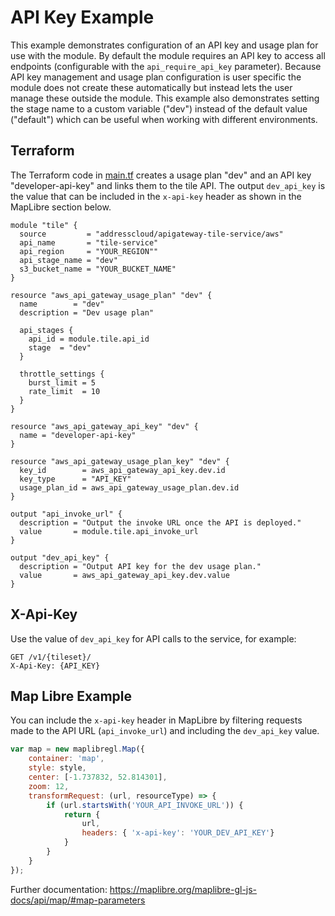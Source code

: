 # API Key Example

This example demonstrates configuration of an API key and usage plan for use with the module. By default the module requires an API key to access all endpoints (configurable with the `api_require_api_key` parameter). Because API key management and usage plan configuration is user specific the module does not create these automatically but instead lets the user manage these outside the module. This example also demonstrates setting the stage name to a custom variable ("dev") instead of the default value ("default") which can be useful when working with different environments.

## Terraform 

The Terraform code in [main.tf](main.tf) creates a usage plan "dev" and an API key "developer-api-key" and links them to the tile API. The output `dev_api_key` is the value that can be included in the `x-api-key` header as shown in the MapLibre section below.

```hcl
module "tile" {
  source         = "addresscloud/apigateway-tile-service/aws"
  api_name       = "tile-service"
  api_region     = "YOUR_REGION""
  api_stage_name = "dev"
  s3_bucket_name = "YOUR_BUCKET_NAME"
}

resource "aws_api_gateway_usage_plan" "dev" {
  name        = "dev"
  description = "Dev usage plan"

  api_stages {
    api_id = module.tile.api_id
    stage  = "dev"
  }

  throttle_settings {
    burst_limit = 5
    rate_limit  = 10
  }
}

resource "aws_api_gateway_api_key" "dev" {
  name = "developer-api-key"
}

resource "aws_api_gateway_usage_plan_key" "dev" {
  key_id        = aws_api_gateway_api_key.dev.id
  key_type      = "API_KEY"
  usage_plan_id = aws_api_gateway_usage_plan.dev.id
}

output "api_invoke_url" {
  description = "Output the invoke URL once the API is deployed."
  value       = module.tile.api_invoke_url
}

output "dev_api_key" {
  description = "Output API key for the dev usage plan."
  value       = aws_api_gateway_api_key.dev.value
}
```

## X-Api-Key

Use the value of `dev_api_key` for API calls to the service, for example:

```http
GET /v1/{tileset}/
X-Api-Key: {API_KEY}
```

## Map Libre Example

You can include the `x-api-key` header in MapLibre by filtering requests made to the API URL (`api_invoke_url`) and including the `dev_api_key` value.

```js
var map = new maplibregl.Map({
    container: 'map',
    style: style,
    center: [-1.737832, 52.814301],
    zoom: 12,
    transformRequest: (url, resourceType) => {
        if (url.startsWith('YOUR_API_INVOKE_URL')) {
            return {
                url,
                headers: { 'x-api-key': 'YOUR_DEV_API_KEY'}
            }
        }
    }
});
```

Further documentation: https://maplibre.org/maplibre-gl-js-docs/api/map/#map-parameters